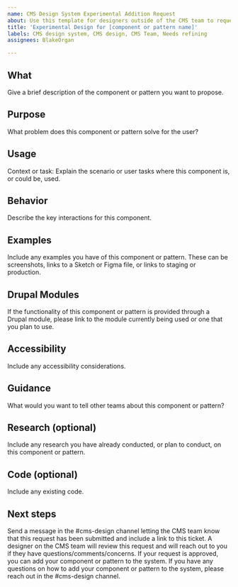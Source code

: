 ```yaml
---
name: CMS Design System Experimental Addition Request
about: Use this template for designers outside of the CMS team to request a component or pattern be added to the CMS Design System.
title: 'Experimental Design for [component or pattern name]'
labels: CMS design system, CMS design, CMS Team, Needs refining
assignees: BlakeOrgan

---
```


## What
Give a brief description of the component or pattern you want to propose.

## Purpose
What problem does this component or pattern solve for the user?

## Usage
Context or task: Explain the scenario or user tasks where this component is, or could be, used.

## Behavior
Describe the key interactions for this component.

## Examples
Include any examples you have of this component or pattern. These can be screenshots, links to a Sketch or Figma file, or links to staging or production.

## Drupal Modules
If the functionality of this component or pattern is provided through a Drupal module, please link to the module currently being used or one that you plan to use.

## Accessibility
Include any accessibility considerations.

## Guidance
What would you want to tell other teams about this component or pattern?

## Research (optional)
Include any research you have already conducted, or plan to conduct, on this component or pattern.

## Code (optional)
Include any existing code.

## Next steps
Send a message in the #cms-design channel letting the CMS team know that this request has been submitted and include a link to this ticket.
A designer on the CMS team will review this request and will reach out to you if they have questions/comments/concerns.
If your request is approved, you can add your component or pattern to the system.
If you have any questions on how to add your component or pattern to the system, please reach out in the #cms-design channel.
